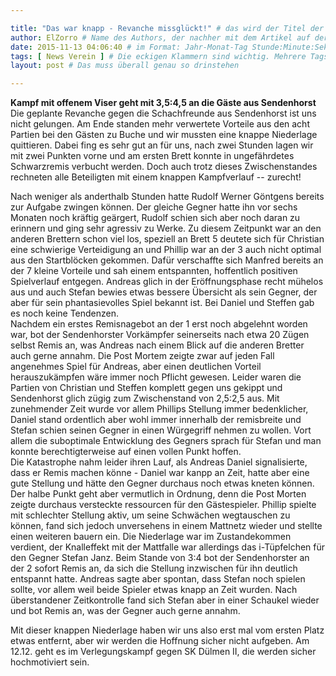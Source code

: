 ```yaml
---

title: "Das war knapp - Revanche missglückt!" # das wird der Titel der Seite, am besten in Anführungszeichen (z.B. wenn er Sonderzeichen enthält)
author: ElZorro # Name des Authors, der nachher mit dem Artikel auf der Seite angezeigt wird; das ist unabhängig vom github-Benutzernamen
date: 2015-11-13 04:06:40 # im Format: Jahr-Monat-Tag Stunde:Minute:Sekunde, die Uhrzeit ist optional
tags: [ News Verein ] # Die eckigen Klammern sind wichtig. Mehrere Tags werden durch Kommas separiert
layout: post # Das muss überall genau so drinstehen

---
```

**Kampf mit offenem Viser geht mit 3,5:4,5 an die Gäste aus Sendenhorst**  
Die geplante Revanche gegen die Schachfreunde aus Sendenhorst ist uns nicht gelungen. Am Ende standen mehr verwertete Vorteile aus den acht Partien bei den Gästen zu Buche und wir mussten eine knappe Niederlage quittieren. Dabei fing es sehr gut an für uns, nach zwei Stunden lagen wir mit zwei Punkten vorne und am ersten Brett konnte in ungefährdetes Schwarzremis verbucht werden. Doch auch trotz dieses Zwischenstandes rechneten alle Beteiligten mit einem knappen Kampfverlauf -- zurecht!
<!-- continue -->
Nach weniger als anderthalb Stunden hatte Rudolf Werner Göntgens bereits zur Aufgabe zwingen können. Der gleiche Gegner hatte ihn vor sechs Monaten noch kräftig geärgert, Rudolf schien sich aber noch daran zu erinnern und ging sehr agressiv zu Werke. Zu diesem Zeitpunkt war an den anderen Brettern schon viel los, speziell an Brett 5 deutete sich für Christian eine schwierige Verteidigung an und Phillip war an der 3 auch nicht optimal aus den Startblöcken gekommen. Dafür verschaffte sich Manfred bereits an der 7 kleine Vorteile und sah einem entspannten, hoffentlich positiven Spielverlauf entgegen. Andreas glich in der Eröffnungsphase recht mühelos aus und auch Stefan bewies etwas bessere Übersicht als sein Gegner, der aber für sein phantasievolles Spiel bekannt ist. Bei Daniel und Steffen gab es noch keine Tendenzen.  
  Nachdem ein erstes Remisnagebot an der 1 erst noch abgelehnt worden war, bot der Sendenhorster Vorkämpfer seinerseits nach etwa 20 Zügen selbst Remis an, was Andreas nach einem Blick auf die anderen Bretter auch gerne annahm. Die Post Mortem zeigte zwar auf jeden Fall angenehmes Spiel für Andreas, aber einen deutlichen Vorteil herauszukämpfen wäre immer noch Pflicht gewesen. Leider waren die Partien von Christian und Steffen komplett gegen uns gekippt und Sendenhorst glich zügig zum Zwischenstand von 2,5:2,5 aus. Mit zunehmender Zeit wurde vor allem Phillips Stellung immer bedenklicher, Daniel stand ordentlich aber wohl immer innerhalb der remisbreite und Stefan schien seinen Gegner in einen Würgegriff nehmen zu wollen. Vort allem die suboptimale Entwicklung des Gegners sprach für Stefan und man konnte berechtigterweise auf einen vollen Punkt hoffen.  
  Die Katastrophe nahm leider ihren Lauf, als Andreas Daniel signalisierte, dass er Remis machen könne - Daniel war kanpp an Zeit, hatte aber eine gute Stellung und hätte den Gegner durchaus noch etwas kneten können. Der halbe Punkt geht aber vermutlich in Ordnung, denn die Post Morten zeigte durchaus versteckte ressourcen für den Gästespieler. Phillip spielte mit schlechter Stellung aktiv, um seine Schwächen wegtauschen zu können, fand sich jedoch unversehens in einem Mattnetz wieder und stellte einen weiteren bauern ein. Die Niederlage war im Zustandekommen verdient, der Knalleffekt mit der Mattfalle war allerdings das i-Tüpfelchen für den Gegner Stefan Janz. Beim Stande von 3:4 bot der Sendenhorster an der 2 sofort Remis an, da sich die Stellung inzwischen für ihn deutlich entspannt hatte. Andreas sagte aber spontan, dass Stefan noch spielen sollte, vor allem weil beide Spieler etwas knapp an Zeit wurden. Nach überstandener Zeitkontrolle fand sich Stefan aber in einer Schaukel wieder und bot Remis an, was der Gegner auch gerne annahm.
  
  Mit dieser knappen Niederlage haben wir uns also erst mal vom ersten Platz etwas entfernt, aber wir werden die Hoffnung sicher nicht aufgeben. Am 12.12. geht es im Verlegungskampf gegen SK Dülmen II, die werden sicher hochmotiviert sein.
    
